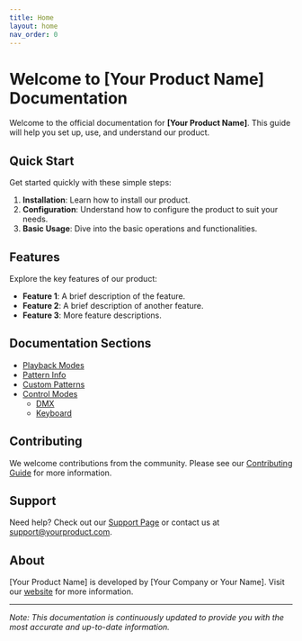 ```yaml
---
title: Home
layout: home
nav_order: 0
---
```


# Welcome to [Your Product Name] Documentation

Welcome to the official documentation for **[Your Product Name]**. This guide will help you set up, use, and understand our product.

## Quick Start

Get started quickly with these simple steps:

1. **Installation**: Learn how to install our product.
2. **Configuration**: Understand how to configure the product to suit your needs.
3. **Basic Usage**: Dive into the basic operations and functionalities.

## Features

Explore the key features of our product:

- **Feature 1**: A brief description of the feature.
- **Feature 2**: A brief description of another feature.
- **Feature 3**: More feature descriptions.

## Documentation Sections

- [Playback Modes](playback-modes.md)
- [Pattern Info](pattern-info.md)
- [Custom Patterns](custom-patterns.md)
- [Control Modes](control-modes.md)
  - [DMX](dmx.md)
  - [Keyboard](keyboard.md)

## Contributing

We welcome contributions from the community. Please see our [Contributing Guide](/contributing.md) for more information.

## Support

Need help? Check out our [Support Page](/support.md) or contact us at support@yourproduct.com.

## About

[Your Product Name] is developed by [Your Company or Your Name]. Visit our [website](https://www.yourproductwebsite.com) for more information.

---

*Note: This documentation is continuously updated to provide you with the most accurate and up-to-date information.*
